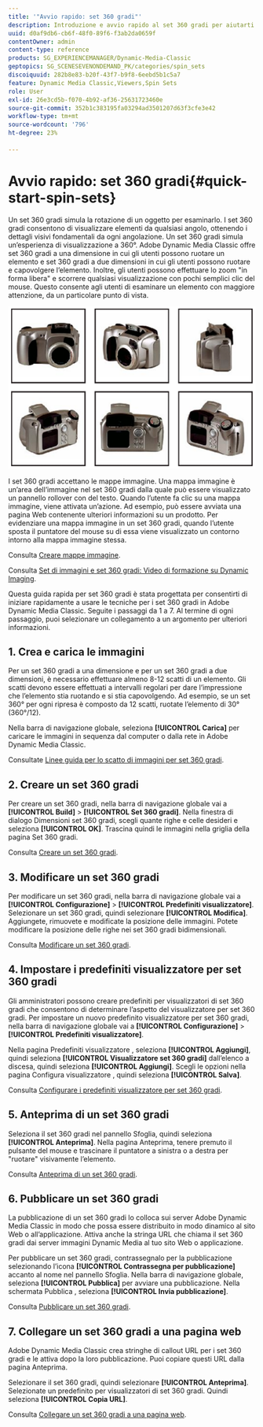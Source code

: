 ```yaml
---
title: '"Avvio rapido: set 360 gradi"'
description: Introduzione e avvio rapido al set 360 gradi per aiutarti a iniziare rapidamente a usare Adobe Dynamic Media Classic.
uuid: d0af9db6-cb6f-48f0-89f6-f3ab2da0659f
contentOwner: admin
content-type: reference
products: SG_EXPERIENCEMANAGER/Dynamic-Media-Classic
geptopics: SG_SCENESEVENONDEMAND_PK/categories/spin_sets
discoiquuid: 282b8e83-b20f-43f7-b9f8-6eebd5b1c5a7
feature: Dynamic Media Classic,Viewers,Spin Sets
role: User
exl-id: 26e3cd5b-f070-4b92-af36-25631723460e
source-git-commit: 352b1c383195fa03294ad3501207d63f3cfe3e42
workflow-type: tm+mt
source-wordcount: '796'
ht-degree: 23%

---
```


# Avvio rapido: set 360 gradi{#quick-start-spin-sets}

Un set 360 gradi simula la rotazione di un oggetto per esaminarlo. I set 360 gradi consentono di visualizzare elementi da qualsiasi angolo, ottenendo i dettagli visivi fondamentali da ogni angolazione. Un set 360 gradi simula un’esperienza di visualizzazione a 360°. Adobe Dynamic Media Classic offre set 360 gradi a una dimensione in cui gli utenti possono ruotare un elemento e set 360 gradi a due dimensioni in cui gli utenti possono ruotare e capovolgere l’elemento. Inoltre, gli utenti possono effettuare lo zoom &quot;in forma libera&quot; e scorrere qualsiasi visualizzazione con pochi semplici clic del mouse. Questo consente agli utenti di esaminare un elemento con maggiore attenzione, da un particolare punto di vista.

![Immagini per un set 360 gradi](/help/assets/spin_set.png)

I set 360 gradi accettano le mappe immagine. Una mappa immagine è un’area dell’immagine nel set 360 gradi dalla quale può essere visualizzato un pannello rollover con del testo. Quando l’utente fa clic su una mappa immagine, viene attivata un’azione. Ad esempio, può essere avviata una pagina Web contenente ulteriori informazioni su un prodotto. Per evidenziare una mappa immagine in un set 360 gradi, quando l’utente sposta il puntatore del mouse su di essa viene visualizzato un contorno intorno alla mappa immagine stessa.

Consulta [Creare mappe immagine](creating-image-maps.md).

Consulta [Set di immagini e set 360 gradi: Video di formazione su Dynamic Imaging](https://s7d5.scene7.com/s7viewers/html5/VideoViewer.html?videoserverurl=https://s7d5.scene7.com/is/content/&amp;emailurl=https://s7d5.scene7.com/s7/emailFriend&amp;serverUrl=https://s7d5.scene7.com/is/image/&amp;config=Scene7SharedAssets/Universal_HTML5_Video&amp;contenturl=https://s7d5.scene7.com/skins/&amp;asset=S7tutorials/556_Image%20&amp;%20Spin%20Sets_converted%20renamed_Dynamic%20Imaging-AVS).

Questa guida rapida per set 360 gradi è stata progettata per consentirti di iniziare rapidamente a usare le tecniche per i set 360 gradi in Adobe Dynamic Media Classic. Seguite i passaggi da 1 a 7. Al termine di ogni passaggio, puoi selezionare un collegamento a un argomento per ulteriori informazioni.

## 1. Crea e carica le immagini

Per un set 360 gradi a una dimensione e per un set 360 gradi a due dimensioni, è necessario effettuare almeno 8-12 scatti di un elemento. Gli scatti devono essere effettuati a intervalli regolari per dare l’impressione che l’elemento stia ruotando e si stia capovolgendo. Ad esempio, se un set 360° per ogni ripresa è composto da 12 scatti, ruotate l’elemento di 30° (360°/12).

Nella barra di navigazione globale, seleziona **[!UICONTROL Carica]** per caricare le immagini in sequenza dal computer o dalla rete in Adobe Dynamic Media Classic.

Consultate [Linee guida per lo scatto di immagini per set 360 gradi](creating-spin-set.md#guidelines-for-shooting-spin-set-images).

## 2. Creare un set 360 gradi

Per creare un set 360 gradi, nella barra di navigazione globale vai a **[!UICONTROL Build]** > **[!UICONTROL Set 360 gradi]**. Nella finestra di dialogo Dimensioni set 360 gradi, scegli quante righe e celle desideri e seleziona **[!UICONTROL OK]**. Trascina quindi le immagini nella griglia della pagina Set 360 gradi.

Consulta [Creare un set 360 gradi](creating-spin-set.md#creating-a-spin-set).

## 3. Modificare un set 360 gradi

Per modificare un set 360 gradi, nella barra di navigazione globale vai a **[!UICONTROL Configurazione]** > **[!UICONTROL Predefiniti visualizzatore]**. Selezionare un set 360 gradi, quindi selezionare **[!UICONTROL Modifica]**. Aggiungete, rimuovete e modificate la posizione delle immagini. Potete modificare la posizione delle righe nei set 360 gradi bidimensionali. 

Consulta [Modificare un set 360 gradi](creating-spin-set.md#editing-a-spin-set).

## 4. Impostare i predefiniti visualizzatore per set 360 gradi

Gli amministratori possono creare predefiniti per visualizzatori di set 360 gradi che consentono di determinare l’aspetto del visualizzatore per set 360 gradi. Per impostare un nuovo predefinito visualizzatore per set 360 gradi, nella barra di navigazione globale vai a **[!UICONTROL Configurazione]** > **[!UICONTROL Predefiniti visualizzatore]**.

Nella pagina Predefiniti visualizzatore , seleziona **[!UICONTROL Aggiungi]**, quindi seleziona **[!UICONTROL Visualizzatore set 360 gradi]** dall’elenco a discesa, quindi seleziona **[!UICONTROL Aggiungi]**. Scegli le opzioni nella pagina Configura visualizzatore , quindi seleziona **[!UICONTROL Salva]**.

Consulta [Configurare i predefiniti visualizzatore per set 360 gradi](setting-spin-set-viewer-presets.md#setting-up-spin-set-viewer-presets).

## 5. Anteprima di un set 360 gradi

Seleziona il set 360 gradi nel pannello Sfoglia, quindi seleziona **[!UICONTROL Anteprima]**. Nella pagina Anteprima, tenere premuto il pulsante del mouse e trascinare il puntatore a sinistra o a destra per &quot;ruotare&quot; visivamente l’elemento.

Consulta [Anteprima di un set 360 gradi](previewing-spin-set.md#previewing-a-spin-set).

## 6. Pubblicare un set 360 gradi

La pubblicazione di un set 360 gradi lo colloca sui server Adobe Dynamic Media Classic in modo che possa essere distribuito in modo dinamico al sito Web o all’applicazione. Attiva anche la stringa URL che chiama il set 360 gradi dai server immagini Dynamic Media al tuo sito Web o applicazione.

Per pubblicare un set 360 gradi, contrassegnalo per la pubblicazione selezionando l’icona **[!UICONTROL Contrassegna per pubblicazione]** accanto al nome nel pannello Sfoglia. Nella barra di navigazione globale, seleziona **[!UICONTROL Pubblica]** per avviare una pubblicazione. Nella schermata Pubblica , seleziona **[!UICONTROL Invia pubblicazione]**.

Consulta [Pubblicare un set 360 gradi](publishing-spin-set.md#publishing-a-spin-set).

## 7. Collegare un set 360 gradi a una pagina web

Adobe Dynamic Media Classic crea stringhe di callout URL per i set 360 gradi e le attiva dopo la loro pubblicazione. Puoi copiare questi URL dalla pagina Anteprima.

Selezionare il set 360 gradi, quindi selezionare **[!UICONTROL Anteprima]**. Selezionate un predefinito per visualizzatori di set 360 gradi. Quindi seleziona **[!UICONTROL Copia URL]**.

Consulta [Collegare un set 360 gradi a una pagina web](linking-spin-set-web-page.md#linking-a-spin-set-to-a-web-page).
